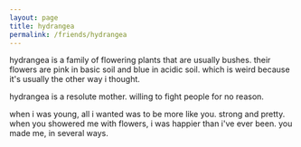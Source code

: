 ```yaml
---
layout: page
title: hydrangea
permalink: /friends/hydrangea
---
```


hydrangea is a family of flowering plants that are usually bushes. their flowers are pink in basic soil and blue in acidic soil. which is weird because it's usually the other way i thought.

hydrangea is a resolute mother. willing to fight people for no reason. 

when i was young, all i wanted was to be more like you. strong and pretty. when you showered me with flowers, i was happier than i've ever been. you made me, in several ways.
